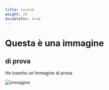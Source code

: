 ```yaml
---
title: second
weight: 20
disableToc: true
---
```


# Questa è una immagine

## di prova

Ho inserito un'immagine di prova

![immagine](/en/content/01.basics/02.second/images/logoYTsfondo.png)